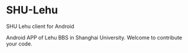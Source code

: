 # SHU-Lehu
SHU Lehu client for Android

Android APP of Lehu BBS in Shanghai University.
Welcome to contribute your code.

